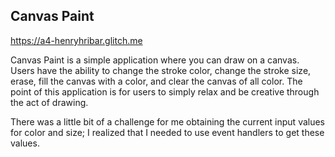 ## Canvas Paint

https://a4-henryhribar.glitch.me

Canvas Paint is a simple application where you can draw on a canvas. Users have the ability to change the stroke color, change the stroke size, erase, fill the canvas with a color, and clear the canvas of all color. The point of this application is for users to simply relax and be creative through the act of drawing.

There was a little bit of a challenge for me obtaining the current input values for color and size; I realized that I needed to use event handlers to get these values.